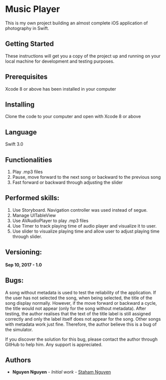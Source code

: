 # Music Player
This is my own project building an almost complete iOS application of photography in Swift.

## Getting Started
These instructions will get you a copy of the project up and running on your local machine for development and testing purposes.

## Prerequisites
Xcode 8 or above has been installed in your computer

## Installing
Clone the code to your computer and open with Xcode 8 or above

## Language
Swift 3.0

## Functionalities
1. Play .mp3 files
2. Pause, move forward to the next song or backward to the previous song
3. Fast forward or backward through adjusting the slider

## Performed skills:
1. Use Storyboard. Navigation controller was used instead of segue.
2. Manage UITableView
3. Use AVAudioPlayer to play .mp3 files
4. Use Timer to track playing time of audio player and visualize it to user.
5. Use slider to visualize playing time and allow user to adjust playing time through slider.

## Versioning:
#### Sep 10, 2017 - 1.0 

## Bugs:
A song without metadata is used to test the reliability of the application.
If the user has not selected the song, when being selected, the title of the song display normally.
However, if the move forward or backward a cycle, the title would not appear (only for the song without metadata).
After testing, the author realises that the text of the title label is still assigned correctly and only the label itself does not appear for the song.
Other songs with metadata work just fine. Therefore, the author believe this is a bug of the simulator.

If you discover the solution for this bug, please contact the author through GitHub to help him. Any support is appreciated.

## Authors
* **Nguyen Nguyen** - *Initial work* - [Staham Nguyen](https://github.com/stahamnguyen)
